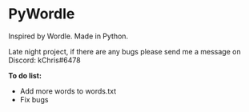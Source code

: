 # PyWordle

Inspired by Wordle. Made in Python.

Late night project, if there are any bugs please send me a message on Discord: kChris#6478

**To do list:**
- Add more words to words.txt
- Fix bugs
